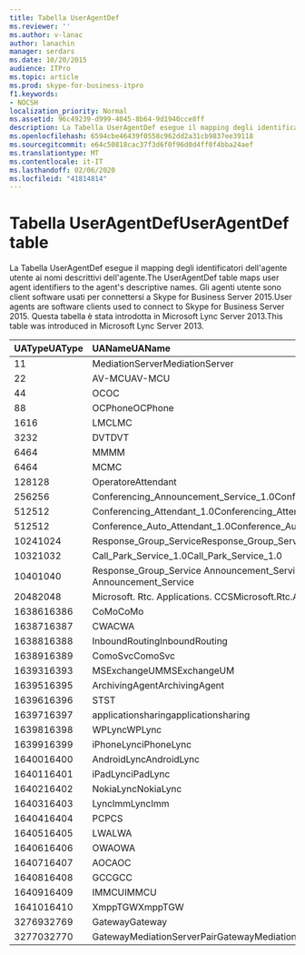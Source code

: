 ```yaml
---
title: Tabella UserAgentDef
ms.reviewer: ''
ms.author: v-lanac
author: lanachin
manager: serdars
ms.date: 10/20/2015
audience: ITPro
ms.topic: article
ms.prod: skype-for-business-itpro
f1.keywords:
- NOCSH
localization_priority: Normal
ms.assetid: 96c49239-d999-4045-8b64-9d1940cce8ff
description: La Tabella UserAgentDef esegue il mapping degli identificatori dell'agente utente ai nomi descrittivi dell'agente. Gli agenti utente sono client software usati per connettersi a Skype for Business Server 2015. Questa tabella è stata introdotta in Microsoft Lync Server 2013.
ms.openlocfilehash: 6594cbe46439f0558c962dd2a31cb9837ee39118
ms.sourcegitcommit: e64c50818cac37f3d6f0f96d0d4ff0f4bba24aef
ms.translationtype: MT
ms.contentlocale: it-IT
ms.lasthandoff: 02/06/2020
ms.locfileid: "41814814"
---
```

# <a name="useragentdef-table"></a><span data-ttu-id="8e78b-105">Tabella UserAgentDef</span><span class="sxs-lookup"><span data-stu-id="8e78b-105">UserAgentDef table</span></span>
 
<span data-ttu-id="8e78b-106">La Tabella UserAgentDef esegue il mapping degli identificatori dell'agente utente ai nomi descrittivi dell'agente.</span><span class="sxs-lookup"><span data-stu-id="8e78b-106">The UserAgentDef table maps user agent identifiers to the agent's descriptive names.</span></span> <span data-ttu-id="8e78b-107">Gli agenti utente sono client software usati per connettersi a Skype for Business Server 2015.</span><span class="sxs-lookup"><span data-stu-id="8e78b-107">User agents are software clients used to connect to Skype for Business Server 2015.</span></span> <span data-ttu-id="8e78b-108">Questa tabella è stata introdotta in Microsoft Lync Server 2013.</span><span class="sxs-lookup"><span data-stu-id="8e78b-108">This table was introduced in Microsoft Lync Server 2013.</span></span>
  
|<span data-ttu-id="8e78b-109">**UAType**</span><span class="sxs-lookup"><span data-stu-id="8e78b-109">**UAType**</span></span>|<span data-ttu-id="8e78b-110">**UAName**</span><span class="sxs-lookup"><span data-stu-id="8e78b-110">**UAName**</span></span>|<span data-ttu-id="8e78b-111">**UACategory**</span><span class="sxs-lookup"><span data-stu-id="8e78b-111">**UACategory**</span></span>|
|:-----|:-----|:-----|
|<span data-ttu-id="8e78b-112">1</span><span class="sxs-lookup"><span data-stu-id="8e78b-112">1</span></span>  <br/> |<span data-ttu-id="8e78b-113">MediationServer</span><span class="sxs-lookup"><span data-stu-id="8e78b-113">MediationServer</span></span>  <br/> |<span data-ttu-id="8e78b-114">MediationServer</span><span class="sxs-lookup"><span data-stu-id="8e78b-114">MediationServer</span></span>  <br/> |
|<span data-ttu-id="8e78b-115">2</span><span class="sxs-lookup"><span data-stu-id="8e78b-115">2</span></span>  <br/> |<span data-ttu-id="8e78b-116">AV-MCU</span><span class="sxs-lookup"><span data-stu-id="8e78b-116">AV-MCU</span></span>  <br/> |<span data-ttu-id="8e78b-117">AV-MCU</span><span class="sxs-lookup"><span data-stu-id="8e78b-117">AV-MCU</span></span>  <br/> |
|<span data-ttu-id="8e78b-118">4</span><span class="sxs-lookup"><span data-stu-id="8e78b-118">4</span></span>  <br/> |<span data-ttu-id="8e78b-119">OC</span><span class="sxs-lookup"><span data-stu-id="8e78b-119">OC</span></span>  <br/> |<span data-ttu-id="8e78b-120">OC</span><span class="sxs-lookup"><span data-stu-id="8e78b-120">OC</span></span>  <br/> |
|<span data-ttu-id="8e78b-121">8</span><span class="sxs-lookup"><span data-stu-id="8e78b-121">8</span></span>  <br/> |<span data-ttu-id="8e78b-122">OCPhone</span><span class="sxs-lookup"><span data-stu-id="8e78b-122">OCPhone</span></span>  <br/> |<span data-ttu-id="8e78b-123">OCPhone</span><span class="sxs-lookup"><span data-stu-id="8e78b-123">OCPhone</span></span>  <br/> |
|<span data-ttu-id="8e78b-124">16</span><span class="sxs-lookup"><span data-stu-id="8e78b-124">16</span></span>  <br/> |<span data-ttu-id="8e78b-125">LMC</span><span class="sxs-lookup"><span data-stu-id="8e78b-125">LMC</span></span>  <br/> |<span data-ttu-id="8e78b-126">LMC</span><span class="sxs-lookup"><span data-stu-id="8e78b-126">LMC</span></span>  <br/> |
|<span data-ttu-id="8e78b-127">32</span><span class="sxs-lookup"><span data-stu-id="8e78b-127">32</span></span>  <br/> |<span data-ttu-id="8e78b-128">DVT</span><span class="sxs-lookup"><span data-stu-id="8e78b-128">DVT</span></span>  <br/> |<span data-ttu-id="8e78b-129">DVT</span><span class="sxs-lookup"><span data-stu-id="8e78b-129">DVT</span></span>  <br/> |
|<span data-ttu-id="8e78b-130">64</span><span class="sxs-lookup"><span data-stu-id="8e78b-130">64</span></span>  <br/> |<span data-ttu-id="8e78b-131">MM</span><span class="sxs-lookup"><span data-stu-id="8e78b-131">MM</span></span>  <br/> |<span data-ttu-id="8e78b-132">MM</span><span class="sxs-lookup"><span data-stu-id="8e78b-132">MM</span></span>  <br/> |
|<span data-ttu-id="8e78b-133">64</span><span class="sxs-lookup"><span data-stu-id="8e78b-133">64</span></span>  <br/> |<span data-ttu-id="8e78b-134">MC</span><span class="sxs-lookup"><span data-stu-id="8e78b-134">MC</span></span>  <br/> |<span data-ttu-id="8e78b-135">MM</span><span class="sxs-lookup"><span data-stu-id="8e78b-135">MM</span></span>  <br/> |
|<span data-ttu-id="8e78b-136">128</span><span class="sxs-lookup"><span data-stu-id="8e78b-136">128</span></span>  <br/> |<span data-ttu-id="8e78b-137">Operatore</span><span class="sxs-lookup"><span data-stu-id="8e78b-137">Attendant</span></span>  <br/> |<span data-ttu-id="8e78b-138">Operatore</span><span class="sxs-lookup"><span data-stu-id="8e78b-138">Attendant</span></span>  <br/> |
|<span data-ttu-id="8e78b-139">256</span><span class="sxs-lookup"><span data-stu-id="8e78b-139">256</span></span>  <br/> |<span data-ttu-id="8e78b-140">Conferencing_Announcement_Service_1.0</span><span class="sxs-lookup"><span data-stu-id="8e78b-140">Conferencing_Announcement_Service_1.0</span></span>  <br/> |<span data-ttu-id="8e78b-141">CAS</span><span class="sxs-lookup"><span data-stu-id="8e78b-141">CAS</span></span>  <br/> |
|<span data-ttu-id="8e78b-142">512</span><span class="sxs-lookup"><span data-stu-id="8e78b-142">512</span></span>  <br/> |<span data-ttu-id="8e78b-143">Conferencing_Attendant_1.0</span><span class="sxs-lookup"><span data-stu-id="8e78b-143">Conferencing_Attendant_1.0</span></span>  <br/> |<span data-ttu-id="8e78b-144">CAA</span><span class="sxs-lookup"><span data-stu-id="8e78b-144">CAA</span></span>  <br/> |
|<span data-ttu-id="8e78b-145">512</span><span class="sxs-lookup"><span data-stu-id="8e78b-145">512</span></span>  <br/> |<span data-ttu-id="8e78b-146">Conference_Auto_Attendant_1.0</span><span class="sxs-lookup"><span data-stu-id="8e78b-146">Conference_Auto_Attendant_1.0</span></span>  <br/> |<span data-ttu-id="8e78b-147">CAA</span><span class="sxs-lookup"><span data-stu-id="8e78b-147">CAA</span></span>  <br/> |
|<span data-ttu-id="8e78b-148">1024</span><span class="sxs-lookup"><span data-stu-id="8e78b-148">1024</span></span>  <br/> |<span data-ttu-id="8e78b-149">Response_Group_Service</span><span class="sxs-lookup"><span data-stu-id="8e78b-149">Response_Group_Service</span></span>  <br/> |<span data-ttu-id="8e78b-150">RGS</span><span class="sxs-lookup"><span data-stu-id="8e78b-150">RGS</span></span>  <br/> |
|<span data-ttu-id="8e78b-151">1032</span><span class="sxs-lookup"><span data-stu-id="8e78b-151">1032</span></span>  <br/> |<span data-ttu-id="8e78b-152">Call_Park_Service_1.0</span><span class="sxs-lookup"><span data-stu-id="8e78b-152">Call_Park_Service_1.0</span></span>  <br/> |<span data-ttu-id="8e78b-153">CPS</span><span class="sxs-lookup"><span data-stu-id="8e78b-153">CPS</span></span>  <br/> |
|<span data-ttu-id="8e78b-154">1040</span><span class="sxs-lookup"><span data-stu-id="8e78b-154">1040</span></span>  <br/> |<span data-ttu-id="8e78b-155">Response_Group_Service Announcement_Service</span><span class="sxs-lookup"><span data-stu-id="8e78b-155">Response_Group_Service Announcement_Service</span></span>  <br/> |<span data-ttu-id="8e78b-156">COME</span><span class="sxs-lookup"><span data-stu-id="8e78b-156">AS</span></span>  <br/> |
|<span data-ttu-id="8e78b-157">2048</span><span class="sxs-lookup"><span data-stu-id="8e78b-157">2048</span></span>  <br/> |<span data-ttu-id="8e78b-158">Microsoft. Rtc. Applications. CCS</span><span class="sxs-lookup"><span data-stu-id="8e78b-158">Microsoft.Rtc.Applications.Ccs</span></span>  <br/> |<span data-ttu-id="8e78b-159">CCS</span><span class="sxs-lookup"><span data-stu-id="8e78b-159">CCS</span></span>  <br/> |
|<span data-ttu-id="8e78b-160">16386</span><span class="sxs-lookup"><span data-stu-id="8e78b-160">16386</span></span>  <br/> |<span data-ttu-id="8e78b-161">CoMo</span><span class="sxs-lookup"><span data-stu-id="8e78b-161">CoMo</span></span>  <br/> |<span data-ttu-id="8e78b-162">CoMo</span><span class="sxs-lookup"><span data-stu-id="8e78b-162">CoMo</span></span>  <br/> |
|<span data-ttu-id="8e78b-163">16387</span><span class="sxs-lookup"><span data-stu-id="8e78b-163">16387</span></span>  <br/> |<span data-ttu-id="8e78b-164">CWA</span><span class="sxs-lookup"><span data-stu-id="8e78b-164">CWA</span></span>  <br/> |<span data-ttu-id="8e78b-165">CWA</span><span class="sxs-lookup"><span data-stu-id="8e78b-165">CWA</span></span>  <br/> |
|<span data-ttu-id="8e78b-166">16388</span><span class="sxs-lookup"><span data-stu-id="8e78b-166">16388</span></span>  <br/> |<span data-ttu-id="8e78b-167">InboundRouting</span><span class="sxs-lookup"><span data-stu-id="8e78b-167">InboundRouting</span></span>  <br/> |<span data-ttu-id="8e78b-168">InboundRouting</span><span class="sxs-lookup"><span data-stu-id="8e78b-168">InboundRouting</span></span>  <br/> |
|<span data-ttu-id="8e78b-169">16389</span><span class="sxs-lookup"><span data-stu-id="8e78b-169">16389</span></span>  <br/> |<span data-ttu-id="8e78b-170">ComoSvc</span><span class="sxs-lookup"><span data-stu-id="8e78b-170">ComoSvc</span></span>  <br/> |<span data-ttu-id="8e78b-171">ComoSvc</span><span class="sxs-lookup"><span data-stu-id="8e78b-171">ComoSvc</span></span>  <br/> |
|<span data-ttu-id="8e78b-172">16393</span><span class="sxs-lookup"><span data-stu-id="8e78b-172">16393</span></span>  <br/> |<span data-ttu-id="8e78b-173">MSExchangeUM</span><span class="sxs-lookup"><span data-stu-id="8e78b-173">MSExchangeUM</span></span>  <br/> |<span data-ttu-id="8e78b-174">ExUM</span><span class="sxs-lookup"><span data-stu-id="8e78b-174">ExUM</span></span>  <br/> |
|<span data-ttu-id="8e78b-175">16395</span><span class="sxs-lookup"><span data-stu-id="8e78b-175">16395</span></span>  <br/> |<span data-ttu-id="8e78b-176">ArchivingAgent</span><span class="sxs-lookup"><span data-stu-id="8e78b-176">ArchivingAgent</span></span>  <br/> |<span data-ttu-id="8e78b-177">ARCHAGENT</span><span class="sxs-lookup"><span data-stu-id="8e78b-177">ARCHAGENT</span></span>  <br/> |
|<span data-ttu-id="8e78b-178">16396</span><span class="sxs-lookup"><span data-stu-id="8e78b-178">16396</span></span>  <br/> |<span data-ttu-id="8e78b-179">ST</span><span class="sxs-lookup"><span data-stu-id="8e78b-179">ST</span></span>  <br/> |<span data-ttu-id="8e78b-180">ST</span><span class="sxs-lookup"><span data-stu-id="8e78b-180">ST</span></span>  <br/> |
|<span data-ttu-id="8e78b-181">16397</span><span class="sxs-lookup"><span data-stu-id="8e78b-181">16397</span></span>  <br/> |<span data-ttu-id="8e78b-182">applicationsharing</span><span class="sxs-lookup"><span data-stu-id="8e78b-182">applicationsharing</span></span>  <br/> |<span data-ttu-id="8e78b-183">ASMCU</span><span class="sxs-lookup"><span data-stu-id="8e78b-183">ASMCU</span></span>  <br/> |
|<span data-ttu-id="8e78b-184">16398</span><span class="sxs-lookup"><span data-stu-id="8e78b-184">16398</span></span>  <br/> |<span data-ttu-id="8e78b-185">WPLync</span><span class="sxs-lookup"><span data-stu-id="8e78b-185">WPLync</span></span>  <br/> |<span data-ttu-id="8e78b-186">WPLync</span><span class="sxs-lookup"><span data-stu-id="8e78b-186">WPLync</span></span>  <br/> |
|<span data-ttu-id="8e78b-187">16399</span><span class="sxs-lookup"><span data-stu-id="8e78b-187">16399</span></span>  <br/> |<span data-ttu-id="8e78b-188">iPhoneLync</span><span class="sxs-lookup"><span data-stu-id="8e78b-188">iPhoneLync</span></span>  <br/> |<span data-ttu-id="8e78b-189">iPhoneLync</span><span class="sxs-lookup"><span data-stu-id="8e78b-189">iPhoneLync</span></span>  <br/> |
|<span data-ttu-id="8e78b-190">16400</span><span class="sxs-lookup"><span data-stu-id="8e78b-190">16400</span></span>  <br/> |<span data-ttu-id="8e78b-191">AndroidLync</span><span class="sxs-lookup"><span data-stu-id="8e78b-191">AndroidLync</span></span>  <br/> |<span data-ttu-id="8e78b-192">AndroidLync</span><span class="sxs-lookup"><span data-stu-id="8e78b-192">AndroidLync</span></span>  <br/> |
|<span data-ttu-id="8e78b-193">16401</span><span class="sxs-lookup"><span data-stu-id="8e78b-193">16401</span></span>  <br/> |<span data-ttu-id="8e78b-194">iPadLync</span><span class="sxs-lookup"><span data-stu-id="8e78b-194">iPadLync</span></span>  <br/> |<span data-ttu-id="8e78b-195">iPadLync</span><span class="sxs-lookup"><span data-stu-id="8e78b-195">iPadLync</span></span>  <br/> |
|<span data-ttu-id="8e78b-196">16402</span><span class="sxs-lookup"><span data-stu-id="8e78b-196">16402</span></span>  <br/> |<span data-ttu-id="8e78b-197">NokiaLync</span><span class="sxs-lookup"><span data-stu-id="8e78b-197">NokiaLync</span></span>  <br/> |<span data-ttu-id="8e78b-198">NokiaLync</span><span class="sxs-lookup"><span data-stu-id="8e78b-198">NokiaLync</span></span>  <br/> |
|<span data-ttu-id="8e78b-199">16403</span><span class="sxs-lookup"><span data-stu-id="8e78b-199">16403</span></span>  <br/> |<span data-ttu-id="8e78b-200">LyncImm</span><span class="sxs-lookup"><span data-stu-id="8e78b-200">LyncImm</span></span>  <br/> |<span data-ttu-id="8e78b-201">LyncImm</span><span class="sxs-lookup"><span data-stu-id="8e78b-201">LyncImm</span></span>  <br/> |
|<span data-ttu-id="8e78b-202">16404</span><span class="sxs-lookup"><span data-stu-id="8e78b-202">16404</span></span>  <br/> |<span data-ttu-id="8e78b-203">PC</span><span class="sxs-lookup"><span data-stu-id="8e78b-203">PCS</span></span>  <br/> |<span data-ttu-id="8e78b-204">PC</span><span class="sxs-lookup"><span data-stu-id="8e78b-204">PCS</span></span>  <br/> |
|<span data-ttu-id="8e78b-205">16405</span><span class="sxs-lookup"><span data-stu-id="8e78b-205">16405</span></span>  <br/> |<span data-ttu-id="8e78b-206">LWA</span><span class="sxs-lookup"><span data-stu-id="8e78b-206">LWA</span></span>  <br/> |<span data-ttu-id="8e78b-207">LWA</span><span class="sxs-lookup"><span data-stu-id="8e78b-207">LWA</span></span>  <br/> |
|<span data-ttu-id="8e78b-208">16406</span><span class="sxs-lookup"><span data-stu-id="8e78b-208">16406</span></span>  <br/> |<span data-ttu-id="8e78b-209">OWA</span><span class="sxs-lookup"><span data-stu-id="8e78b-209">OWA</span></span>  <br/> |<span data-ttu-id="8e78b-210">OWA</span><span class="sxs-lookup"><span data-stu-id="8e78b-210">OWA</span></span>  <br/> |
|<span data-ttu-id="8e78b-211">16407</span><span class="sxs-lookup"><span data-stu-id="8e78b-211">16407</span></span>  <br/> |<span data-ttu-id="8e78b-212">AOC</span><span class="sxs-lookup"><span data-stu-id="8e78b-212">AOC</span></span>  <br/> |<span data-ttu-id="8e78b-213">AOC</span><span class="sxs-lookup"><span data-stu-id="8e78b-213">AOC</span></span>  <br/> |
|<span data-ttu-id="8e78b-214">16408</span><span class="sxs-lookup"><span data-stu-id="8e78b-214">16408</span></span>  <br/> |<span data-ttu-id="8e78b-215">GCC</span><span class="sxs-lookup"><span data-stu-id="8e78b-215">GCC</span></span>  <br/> |<span data-ttu-id="8e78b-216">GCC</span><span class="sxs-lookup"><span data-stu-id="8e78b-216">GCC</span></span>  <br/> |
|<span data-ttu-id="8e78b-217">16409</span><span class="sxs-lookup"><span data-stu-id="8e78b-217">16409</span></span>  <br/> |<span data-ttu-id="8e78b-218">IMMCU</span><span class="sxs-lookup"><span data-stu-id="8e78b-218">IMMCU</span></span>  <br/> |<span data-ttu-id="8e78b-219">IMMCU</span><span class="sxs-lookup"><span data-stu-id="8e78b-219">IMMCU</span></span>  <br/> |
|<span data-ttu-id="8e78b-220">16410</span><span class="sxs-lookup"><span data-stu-id="8e78b-220">16410</span></span>  <br/> |<span data-ttu-id="8e78b-221">XmppTGW</span><span class="sxs-lookup"><span data-stu-id="8e78b-221">XmppTGW</span></span>  <br/> |<span data-ttu-id="8e78b-222">XmppGateway</span><span class="sxs-lookup"><span data-stu-id="8e78b-222">XmppGateway</span></span>  <br/> |
|<span data-ttu-id="8e78b-223">32769</span><span class="sxs-lookup"><span data-stu-id="8e78b-223">32769</span></span>  <br/> |<span data-ttu-id="8e78b-224">Gateway</span><span class="sxs-lookup"><span data-stu-id="8e78b-224">Gateway</span></span>  <br/> |<span data-ttu-id="8e78b-225">Gateway</span><span class="sxs-lookup"><span data-stu-id="8e78b-225">Gateway</span></span>  <br/> |
|<span data-ttu-id="8e78b-226">32770</span><span class="sxs-lookup"><span data-stu-id="8e78b-226">32770</span></span>  <br/> |<span data-ttu-id="8e78b-227">GatewayMediationServerPair</span><span class="sxs-lookup"><span data-stu-id="8e78b-227">GatewayMediationServerPair</span></span>  <br/> |<span data-ttu-id="8e78b-228">GatewayMediationServerPair</span><span class="sxs-lookup"><span data-stu-id="8e78b-228">GatewayMediationServerPair</span></span>  <br/> |
   

